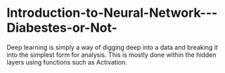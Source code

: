 # Introduction-to-Neural-Network---Diabestes-or-Not-
Deep learning is simply a way of digging deep into a data and breaking it into the simplest form for analysis. This is mostly done within the hidden layers using functions such as Activation.
